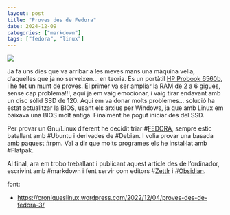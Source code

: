 ```yaml
---
layout: post
title: "Proves des de Fedora"
date: 2024-12-09
categories: ["markdown"]
tags: ["fedora", "linux"]
---
```


![](https://www.megaleechers.com/storage/Fedora-Icon.png)

Ja fa uns dies que va arribar a les meves mans una màquina vella, d’aquelles que ja no serveixen… en teoria. És un portàtil [HP Probook 6560b](https://support.hp.com/es-es/product/hp-probook-6560b-notebook-pc/5045605), i he fet un munt de proves. El primer va ser ampliar la RAM de 2 a 6 gigues, sense cap problema!!!, aquí ja em vaig emocionar, i vaig tirar endavant amb un disc sòlid SSD de 120.
Aquí em va donar molts problemes… solució ha estat actualitzar la BIOS, usant els arxius per Windows, ja que amb Linux em baixava una BIOS molt antiga. Finalment he pogut iniciar des del SSD.

Per provar un Gnu/Linux diferent he decidit triar #[FEDORA](https://getfedora.org/), sempre estic batallant amb #Ubuntu i derivades de #Debian. I volia provar una basada amb paquest #rpm. Val a dir que molts programes els he instal·lat amb #Flatpak.

Al final, ara em trobo treballant i publicant aquest article des de l’ordinador, escrivint amb #markdown i fent servir com editors #[Zettlr](https://www.zettlr.com/) i #[Obsidian](https://obsidian.md/download).


font:

-   <https://croniqueslinux.wordpress.com/2022/12/04/proves-des-de-fedora-3/>

